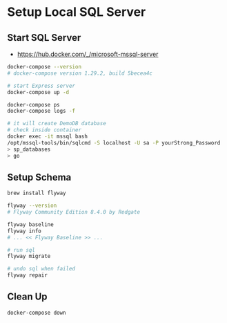 # Setup Local SQL Server

## Start SQL Server

* https://hub.docker.com/_/microsoft-mssql-server

```bash
docker-compose --version
# docker-compose version 1.29.2, build 5becea4c

# start Express server
docker-compose up -d

docker-compose ps
docker-compose logs -f

# it will create DemoDB database
# check inside container
docker exec -it mssql bash
/opt/mssql-tools/bin/sqlcmd -S localhost -U sa -P yourStrong_Password
> sp_databases
> go
```

## Setup Schema

```bash
brew install flyway

flyway --version
# Flyway Community Edition 8.4.0 by Redgate

flyway baseline
flyway info
# ... << Flyway Baseline >> ...

# run sql
flyway migrate

# undo sql when failed
flyway repair
```

## Clean Up

```bash
docker-compose down
```
